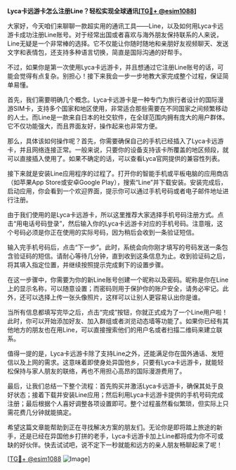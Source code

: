 **Lyca卡远游卡怎么注册Line？轻松实现全球通讯[[TG💪+ @esim1088](https://t.me/s/esim1088)]**

大家好，今天咱们来聊聊一款超实用的通讯工具——Line，以及如何用Lyca卡远游卡成功注册Line账号。对于经常出国或者喜欢与海外朋友保持联系的人来说，Line无疑是一个非常棒的选择。它不仅能让你随时随地和亲朋好友视频聊天、发送文字和表情包，还支持多种语言切换，简直是国际沟通的好帮手。

不过，如果你是第一次使用Lyca卡远游卡，并且想通过它注册Line账号的话，可能会觉得有点复杂。别担心！接下来我会一步一步地教大家完成整个过程，保证简单易懂。

首先，我们需要明确几个概念。Lyca卡远游卡是一种专门为旅行者设计的国际漫游SIM卡，支持多个国家和地区使用，非常适合那些需要在不同国家之间频繁移动的人士。而Line是一款来自日本的社交软件，在全球范围内拥有庞大的用户群体。它不仅功能强大，而且界面友好，操作起来也非常方便。

那么，具体该如何操作呢？首先，你需要确保自己的手机已经插入了Lyca卡远游卡，并且网络连接正常。一般来说，只要你的设备支持该卡所覆盖的地区频段，就可以直接插入使用了。如果不确定的话，可以查看Lyca官网提供的兼容性列表。

接下来就是安装Line应用程序的过程了。打开你的智能手机或平板电脑的应用商店（如苹果App Store或安卓Google Play），搜索“Line”并下载安装。安装完成后，启动应用，你会看到一个欢迎界面，提示你可以通过手机号码或者电子邮件地址进行注册。

由于我们使用的是Lyca卡远游卡，所以这里推荐大家选择手机号码注册方式。点击“用电话号码登录”，然后输入你的Lyca卡远游卡对应的手机号码。注意哦，这个号码必须是你正在使用的实际号码，因为稍后会收到一条验证短信。

输入完手机号码后，点击“下一步”。此时，系统会向你刚才填写的号码发送一条包含验证码的短信。请耐心等待几分钟，直到收到这条信息为止。收到验证码之后，将其填入指定位置，并继续按照提示完成剩下的设置步骤。

在这一步骤中，你需要为你的新Line账号创建一个昵称以及密码。昵称是你在Line上的显示名称，可以随意设置；而密码则用于保护你的账户安全，请务必牢记。此外，还可以选择上传一张头像照片，这样可以让别人更容易认出你是谁。

当所有信息都填写完毕之后，点击“完成”按钮，你就正式成为了一个Line用户啦！此时，你可以开始添加好友、加入群组或者浏览动态墙等功能了。如果你已经有其他地方的朋友也在用Line，可以直接搜索他们的用户名或者扫描二维码来建立联系。

值得一提的是，Lyca卡远游卡除了支持Line之外，还能满足你在国外通话、发短信以及上网的需求。这意味着即使身处异国他乡，只要有Lyca卡远游卡，就能轻松保持与家人朋友的联络，再也不用担心高昂的国际漫游费用了。

最后，让我们总结一下整个流程：首先购买并激活Lyca卡远游卡，确保其处于良好状态；接着下载并安装Line应用；然后利用Lyca卡远游卡提供的手机号码完成注册；最后根据个人喜好调整各项设置即可。整个过程虽然看似繁琐，但实际上只需花费几分钟就能搞定。

希望这篇文章能帮助到正在寻找解决方案的朋友们。无论你是即将踏上旅途的新手，还是已经在异国他乡打拼的老手，Lyca卡远游卡加上Line都将成为你不可或缺的好伙伴。快去试试吧，说不定下一秒就能和远方的亲人朋友畅聊起来了呢！

[[TG💪+ @esim1088](https://t.me/s/esim1088) ![Image](https://i.postimg.cc/4NQfJmqS/Snipaste-2025-05-13-00-14-12.png)]